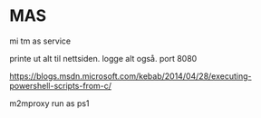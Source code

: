 # MAS

mi tm as service

printe ut alt til nettsiden.
logge alt også.
port 8080


https://blogs.msdn.microsoft.com/kebab/2014/04/28/executing-powershell-scripts-from-c/

m2mproxy run as ps1
